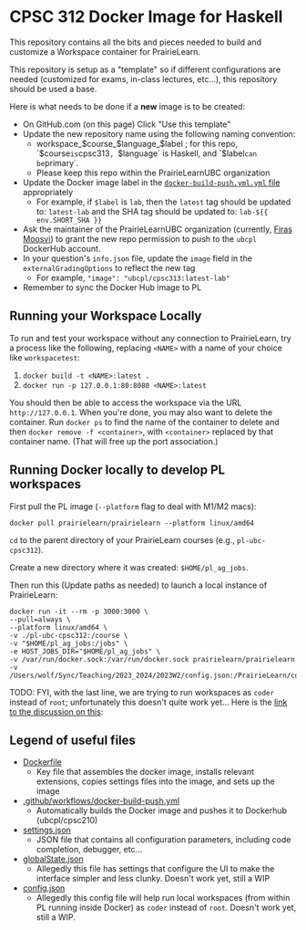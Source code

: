 # CPSC 312 Docker Image for Haskell

This repository contains all the bits and pieces needed to build and customize a Workspace container for PrairieLearn.

This repository is setup as a "template" so if different configurations are needed (customized for exams, in-class lectures, etc...), this repository should be used a base.

Here is what needs to be done if a **new** image is to be created:

- On GitHub.com (on this page) Click "Use this template"
- Update the new repository name using the following naming convention:
    - workspace_$course_$language_$label ; for this repo, `$course` is `cpsc313`, `$language` is Haskell, and `$label` can be `primary`.
    - Please keep this repo within the PrairieLearnUBC organization
- Update the Docker image label in the [`docker-build-push.yml.yml` file](https://github.com/PrairieLearnUBC/workspace_cpsc312_haskell_primary/blob/main/.github/workflows/docker-build-push.yml#L28-L29) appropriately
    - For example, if `$label` is `lab`, then the `latest` tag should be updated to: `latest-lab` and the SHA tag should be updated to: `lab-${{ env.SHORT_SHA }}`
- Ask the maintainer of the PrairieLearnUBC organization (currently, [Firas Moosvi](firas.moosvi@ubc.ca)) to grant the new repo permission to push to the `ubcpl` DockerHub account.
- In your question's `info.json` file, update the `image` field in the `externalGradingOptions` to reflect the new tag
    - For example, `"image": "ubcpl/cpsc313:latest-lab"`
- Remember to sync the Docker Hub image to PL

## Running your Workspace Locally

To run and test your workspace without any connection to PrairieLearn, try a process like the following, replacing `<NAME>` with a name of your choice like `workspacetest`:

1. `docker build -t <NAME>:latest .`
2. `docker run -p 127.0.0.1:80:8080 <NAME>:latest`

You should then be able to access the workspace via the URL `http://127.0.0.1`. When you're done, you may also want to delete the container. Run `docker ps` to find the name of the container to delete and then `docker remove -f <container>`, with `<container>` replaced by that container name. (That will free up the port association.)

## Running Docker locally to develop PL workspaces

First pull the PL image (`--platform` flag to deal with M1/M2 macs):

```
docker pull prairielearn/prairielearn --platform linux/amd64
```

`cd` to the parent directory of your PrairieLearn courses (e.g., `pl-ubc-cpsc312`).

Create a new directory where it was created: `$HOME/pl_ag_jobs`.

Then run this (Update paths as needed) to launch a local instance of PrairieLearn:

```
docker run -it --rm -p 3000:3000 \
--pull=always \
--platform linux/amd64 \
-v ./pl-ubc-cpsc312:/course \
-v "$HOME/pl_ag_jobs:/jobs" \
-e HOST_JOBS_DIR="$HOME/pl_ag_jobs" \
-v /var/run/docker.sock:/var/run/docker.sock prairielearn/prairielearn
-v /Users/wolf/Sync/Teaching/2023_2024/2023W2/config.json:/PrairieLearn/config.json
```

TODO: FYI, with the last line, we are trying to run workspaces as `coder` instead of `root`; unfortunately this doesn't quite work yet...
Here is the [link to the discussion on this](https://github.com/PrairieLearn/PrairieLearn/discussions/8897):

## Legend of useful files

- [Dockerfile](Dockerfile)
    - Key file that assembles the docker image, installs relevant extensions, copies settings files into the image, and sets up the image
- [.github/workflows/docker-build-push.yml](.github/workflows/docker-build-push.yml)
    - Automatically builds the Docker image and pushes it to Dockerhub (ubcpl/cpsc210)
- [settings.json](settings.json)
    - JSON file that contains all configuration parameters, including code completion, debugger, etc...
- [globalState.json](globalState.json)
    - Allegedly this file has settings that configure the UI to make the interface simpler and less clunky. Doesn't work yet, still a WIP
- [config.json](config.json)
    - Allegedly this config file will help run local workspaces (from within PL running inside Docker) as `coder` instead of `root`. Doesn't work yet, still a WIP.
